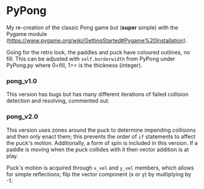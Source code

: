 # PyPong
My re-creation of the classic Pong game but (**super** simple) with the Pygame module (https://www.pygame.org/wiki/GettingStarted#Pygame%20Installation).

Going for the retro look, the paddles and puck have coloured outlines, no fill. This can be adjusted with `self.borderwidth` from PyPong under PyPong.py where 0=fill, 1>= is the thickness (integer).

### pong_v1.0 
This version has bugs but has many different iterations of failed collision detection and resolving, commented out.

### pong_v2.0 
This version uses zones around the puck to determine impending collisions and then only enact them; this prevents the order of `if` statements to affect the puck's motion. Additionally, a form of spin is included in this version. If a paddle is moving when the puck collides with it then vector addition is at play.

Puck's motion is acquired through `x_vel` and `y_vel` members, which allows for simple reflections; flip the vector component (x or y) by multiplying by -1.
